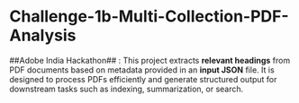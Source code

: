 # Challenge-1b-Multi-Collection-PDF-Analysis
##Adobe India Hackathon## : 
This project extracts **relevant headings** from PDF documents based on metadata provided in an **input JSON** file. It is designed to process PDFs efficiently and generate structured output for downstream tasks such as indexing, summarization, or search.
